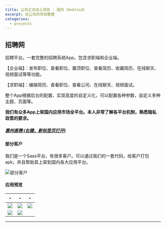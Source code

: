 ```yaml
---
title: 公司正式线上项目 - 国内（Android）
excerpt: 在公司的项目整理 
categories:
  - projects
---
```


## 招聘网
招聘平台。一套完整的招聘系统App，包含求职端和企业端。

【企业端】：发布职位、查看职位、置顶职位、查看简历、收藏简历、在线聊天、视频面试等等功能。

【求职端】：编辑简历、查看职位、查看公司、在线聊天、视频面试。

整个App根据后台的配置，实现高度的自定义化，可以配置各种参数，自定义多种主题、页面等。

**我们有众多App上架国内应用市场全平台。本人非常了解各平台机制，熟悉隐私政策的要求。**

##### [惠州直聘  (右键，新标签页打开)](https://www.qimai.cn/andapp/shelves/appid/7852405)

#### 部分客户

我们是一个Saas平台，有很多客户。可以通过我们的一套代码，给客户打包apk，并且帮助其上架到国内各大应用平台。

![部分客户](https://res.lylyl.cn/mweb/womendekehu.png)


#### 应用预览

| - |- | - | 
|:------:|:------:|:------:|
|![](https://res.lylyl.cn/mweb/iPhone_0.png)|![](https://res.lylyl.cn/mweb/iPhone_1.png)|![](https://res.lylyl.cn/mweb/iPhone_2.png)|
|![](https://res.lylyl.cn/mweb/iPhone_3.png)|![](https://res.lylyl.cn/mweb/iPhone_4.png)|![]()|


---

